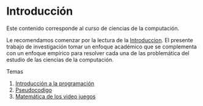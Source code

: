 # Introducción

Este contenido corresponde al curso de ciencias de la computación.

Le recomendamos comenzar por la lectura de la [Introduccion](Ciencia_de_la_Computacion.md). El presente trabajo de investigación tomar un enfoque académico que se complementa con un enfoque empírico para resolver cada una de las problemática del estudio de las ciencias de la computación.

Temas

1. [Introducción a la programación](Ciencia_de_la_Computacion.md)
2. [Pseudocodigo](pseudocodigo.md)
3. [Matemática de los video juegos](Matematica_Juegos.md)
